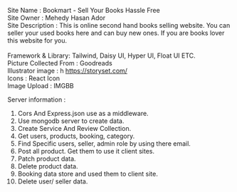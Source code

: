 Site Name : Bookmart - Sell Your Books Hassle Free <br>
Site Owner : Mehedy Hasan Ador <br>
Site Description : This is online second hand books selling website. You can seller your used books here and can buy new ones. If you are books lover this website for you. <br>
<br>
Framework & Library: Tailwind, Daisy UI, Hyper UI, Float UI ETC. <br>
Picture Collected From : Goodreads <br>
Illustrator image : h https://storyset.com/ <br>
Icons : React Icon <br>
Image Upload : IMGBB <br>

Server information :

1. Cors And Express.json use as a middleware.
2. Use mongodb server to create data.
3. Create Service And Review Collection.
4. Get users, products, booking, category.
5. Find Specific users, seller, admin role by using there email.
6. Post all product. Get them to use it client sites.
7. Patch product data.
8. Delete product data.
9. Booking data store and used them to client site.
10. Delete user/ seller data.
